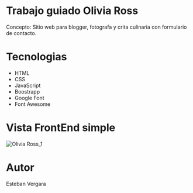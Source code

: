 # Trabajo guiado Olivia Ross

Concepto:
Sitio web para blogger, fotografa y crita culinaria con formulario de contacto.

# Tecnologias
- HTML
- CSS
- JavaScript
- Boostrapp
- Google Font
- Font Awesome

# Vista FrontEnd simple

![Olivia Ross_1](https://github.com/user-attachments/assets/9850af51-2dbf-4b7e-bfb7-3f59b7d2e51a)


# Autor
Esteban Vergara
